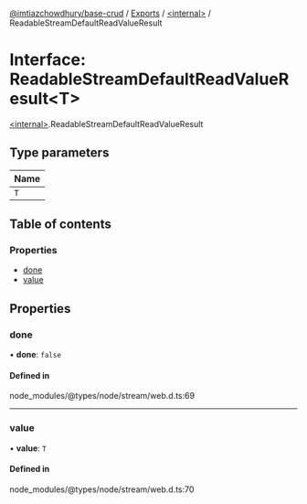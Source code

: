 [@imtiazchowdhury/base-crud](../README.md) / [Exports](../modules.md) / [\<internal\>](../modules/internal_.md) / ReadableStreamDefaultReadValueResult

# Interface: ReadableStreamDefaultReadValueResult\<T\>

[\<internal\>](../modules/internal_.md).ReadableStreamDefaultReadValueResult

## Type parameters

| Name |
| :------ |
| `T` |

## Table of contents

### Properties

- [done](internal_.ReadableStreamDefaultReadValueResult.md#done)
- [value](internal_.ReadableStreamDefaultReadValueResult.md#value)

## Properties

### done

• **done**: ``false``

#### Defined in

node_modules/@types/node/stream/web.d.ts:69

___

### value

• **value**: `T`

#### Defined in

node_modules/@types/node/stream/web.d.ts:70
